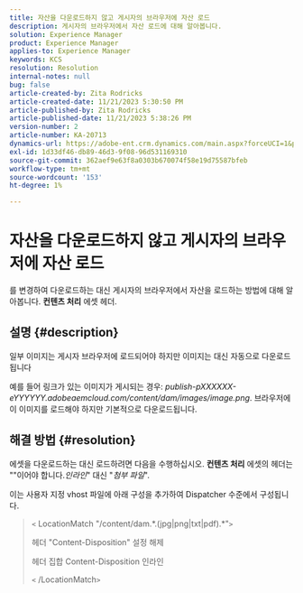 ```yaml
---
title: 자산을 다운로드하지 않고 게시자의 브라우저에 자산 로드
description: 게시자의 브라우저에서 자산 로드에 대해 알아봅니다.
solution: Experience Manager
product: Experience Manager
applies-to: Experience Manager
keywords: KCS
resolution: Resolution
internal-notes: null
bug: false
article-created-by: Zita Rodricks
article-created-date: 11/21/2023 5:30:50 PM
article-published-by: Zita Rodricks
article-published-date: 11/21/2023 5:38:26 PM
version-number: 2
article-number: KA-20713
dynamics-url: https://adobe-ent.crm.dynamics.com/main.aspx?forceUCI=1&pagetype=entityrecord&etn=knowledgearticle&id=b0e7e5b2-9388-ee11-8179-6045bd006295
exl-id: 1d33df46-db89-46d3-9f08-96d531169310
source-git-commit: 362aef9e63f8a0303b670074f58e19d75587bfeb
workflow-type: tm+mt
source-wordcount: '153'
ht-degree: 1%

---
```


# 자산을 다운로드하지 않고 게시자의 브라우저에 자산 로드


를 변경하여 다운로드하는 대신 게시자의 브라우저에서 자산을 로드하는 방법에 대해 알아봅니다. <b>컨텐츠 처리</b> 에셋 헤더.

## 설명 {#description}


일부 이미지는 게시자 브라우저에 로드되어야 하지만 이미지는 대신 자동으로 다운로드됩니다

예를 들어 링크가 있는 이미지가 게시되는 경우: *publish-pXXXXXX-eYYYYYY.adobeaemcloud.com/content/dam/images/image.png*. 브라우저에 이 이미지를 로드해야 하지만 기본적으로 다운로드됩니다.


## 해결 방법 {#resolution}


에셋을 다운로드하는 대신 로드하려면 다음을 수행하십시오. <b>컨텐츠 처리</b> 에셋의 헤더는 &quot;&quot;이어야 합니다.*인라인*&quot; 대신 &quot;*첨부 파일*&quot;.

이는 사용자 지정 vhost 파일에 아래 구성을 추가하여 Dispatcher 수준에서 구성됩니다.




> `<` LocationMatch &quot;\/content\/dam.\*\.(jpg|png|txt|pdf).\*&quot;`>`
> 
> 헤더 &quot;Content-Disposition&quot; 설정 해제
> 
> 헤더 집합 Content-Disposition 인라인
> 
> `<` /LocationMatch`>`
